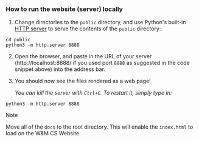 ### How to run the website (server) locally

1. Change directories to the `public` directory, and use Python's built-in [HTTP server](https://docs.python.org/3/library/http.server.html#command-line-interface) to serve the contents of the `public` directory:
```
cd public
python3 -m http.server 8888
```
2. Open the browser, and paste in the URL of your server (http://localhost:8888/ if you used port `8888` as suggested in the code snippet above) into the address bar.
3. You should now see the files rendered as a web page!

   _You can kill the server with `Ctrl+C`. To restart it, simply type in:_
```
python3 -m http.server 8888
```
> [!NOTE]
> Move all of the `docs` to the root directory. This will enable the `index.html` to load on the W&M CS Website
